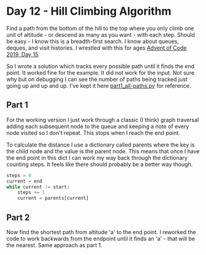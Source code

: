 # Day 12 - Hill Climbing Algorithm

Find a path from the bottom of the hill to the top where you only climb one unit of altitude - or descend as many as you want - with each step. Should be easy - I know this is a breadth-first search. I know about queues, deques, and visit histories. I wrestled with this for ages [Advent of Code 2019, Day 15](https://github.com/ajclarkin/AdventofCode2019/tree/master/day15).

So I wrote a solution which tracks every possible path until it finds the end point. It worked fine for the example. It did not work for the input. Not sure why but on debugging I can see the number of paths being tracked just going up and up and up. I've kept it here  [part1_all-paths.py](part1_all-paths.py) for reference.


## Part 1
For the working version I just work through a classic (I think) graph traversal adding each subsequent node to the queue and keeping a note of every node visited so I don't repeat. This stops when I reach the end point.

To calculate the distance I use a dictionary called parents where the key is the child node and the value is the parent node. This means that once I have the end point in this dict I can work my way back through the dictionary counting steps. It feels like there should probably be a better way though.


```python
steps = 0
current = end
while current != start:
    steps += 1
    current = parents[current]
```


## Part 2
Now find the shortest path from altitude 'a' to the end point. I reworked the code to work backwards from the endpoint until it finds an 'a' - that will be the nearest. Same approach as part 1.
